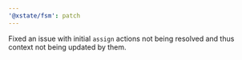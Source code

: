 ```yaml
---
'@xstate/fsm': patch
---
```


Fixed an issue with initial `assign` actions not being resolved and thus context not being updated by them.
